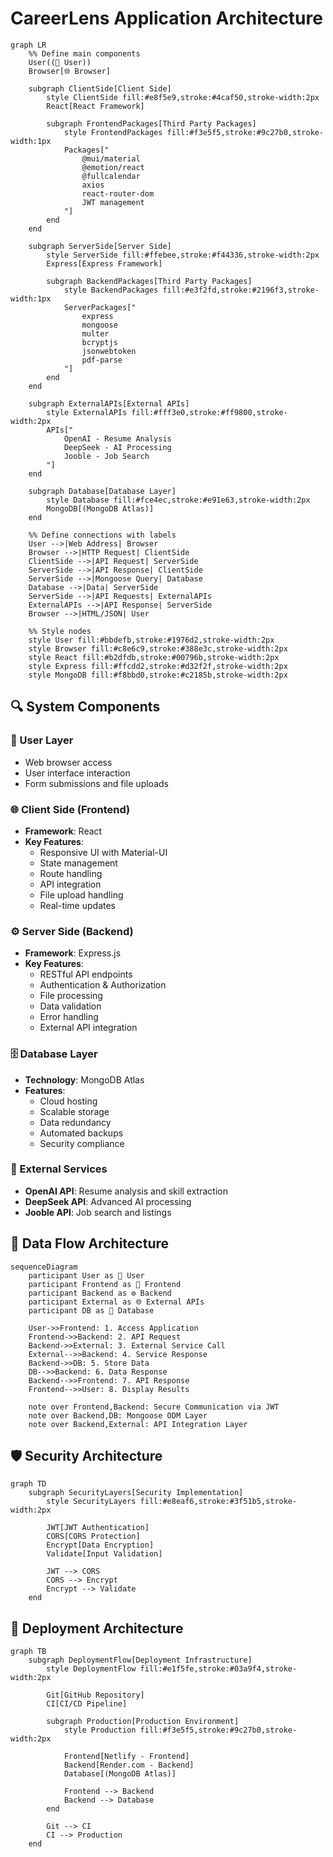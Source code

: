 # CareerLens Application Architecture

```mermaid
graph LR
    %% Define main components
    User((👤 User))
    Browser[🌐 Browser]
    
    subgraph ClientSide[Client Side]
        style ClientSide fill:#e8f5e9,stroke:#4caf50,stroke-width:2px
        React[React Framework]
        
        subgraph FrontendPackages[Third Party Packages]
            style FrontendPackages fill:#f3e5f5,stroke:#9c27b0,stroke-width:1px
            Packages["
                @mui/material
                @emotion/react
                @fullcalendar
                axios
                react-router-dom
                JWT management
            "]
        end
    end
    
    subgraph ServerSide[Server Side]
        style ServerSide fill:#ffebee,stroke:#f44336,stroke-width:2px
        Express[Express Framework]
        
        subgraph BackendPackages[Third Party Packages]
            style BackendPackages fill:#e3f2fd,stroke:#2196f3,stroke-width:1px
            ServerPackages["
                express
                mongoose
                multer
                bcryptjs
                jsonwebtoken
                pdf-parse
            "]
        end
    end
    
    subgraph ExternalAPIs[External APIs]
        style ExternalAPIs fill:#fff3e0,stroke:#ff9800,stroke-width:2px
        APIs["
            OpenAI - Resume Analysis
            DeepSeek - AI Processing
            Jooble - Job Search
        "]
    end
    
    subgraph Database[Database Layer]
        style Database fill:#fce4ec,stroke:#e91e63,stroke-width:2px
        MongoDB[(MongoDB Atlas)]
    end
    
    %% Define connections with labels
    User -->|Web Address| Browser
    Browser -->|HTTP Request| ClientSide
    ClientSide -->|API Request| ServerSide
    ServerSide -->|API Response| ClientSide
    ServerSide -->|Mongoose Query| Database
    Database -->|Data| ServerSide
    ServerSide -->|API Requests| ExternalAPIs
    ExternalAPIs -->|API Response| ServerSide
    Browser -->|HTML/JSON| User

    %% Style nodes
    style User fill:#bbdefb,stroke:#1976d2,stroke-width:2px
    style Browser fill:#c8e6c9,stroke:#388e3c,stroke-width:2px
    style React fill:#b2dfdb,stroke:#00796b,stroke-width:2px
    style Express fill:#ffcdd2,stroke:#d32f2f,stroke-width:2px
    style MongoDB fill:#f8bbd0,stroke:#c2185b,stroke-width:2px
```

## 🔍 System Components

### 👤 User Layer
- Web browser access
- User interface interaction
- Form submissions and file uploads

### 🌐 Client Side (Frontend)
- **Framework**: React
- **Key Features**:
  - Responsive UI with Material-UI
  - State management
  - Route handling
  - API integration
  - File upload handling
  - Real-time updates

### ⚙️ Server Side (Backend)
- **Framework**: Express.js
- **Key Features**:
  - RESTful API endpoints
  - Authentication & Authorization
  - File processing
  - Data validation
  - Error handling
  - External API integration

### 🗄️ Database Layer
- **Technology**: MongoDB Atlas
- **Features**:
  - Cloud hosting
  - Scalable storage
  - Data redundancy
  - Automated backups
  - Security compliance

### 🔌 External Services
- **OpenAI API**: Resume analysis and skill extraction
- **DeepSeek API**: Advanced AI processing
- **Jooble API**: Job search and listings

## 🔄 Data Flow Architecture

```mermaid
sequenceDiagram
    participant User as 👤 User
    participant Frontend as 🎨 Frontend
    participant Backend as ⚙️ Backend
    participant External as 🌐 External APIs
    participant DB as 💾 Database

    User->>Frontend: 1. Access Application
    Frontend->>Backend: 2. API Request
    Backend->>External: 3. External Service Call
    External-->>Backend: 4. Service Response
    Backend->>DB: 5. Store Data
    DB-->>Backend: 6. Data Response
    Backend-->>Frontend: 7. API Response
    Frontend-->>User: 8. Display Results

    note over Frontend,Backend: Secure Communication via JWT
    note over Backend,DB: Mongoose ODM Layer
    note over Backend,External: API Integration Layer
```

## 🛡️ Security Architecture

```mermaid
graph TD
    subgraph SecurityLayers[Security Implementation]
        style SecurityLayers fill:#e8eaf6,stroke:#3f51b5,stroke-width:2px
        
        JWT[JWT Authentication]
        CORS[CORS Protection]
        Encrypt[Data Encryption]
        Validate[Input Validation]
        
        JWT --> CORS
        CORS --> Encrypt
        Encrypt --> Validate
    end
```

## 🚀 Deployment Architecture

```mermaid
graph TB
    subgraph DeploymentFlow[Deployment Infrastructure]
        style DeploymentFlow fill:#e1f5fe,stroke:#03a9f4,stroke-width:2px
        
        Git[GitHub Repository]
        CI[CI/CD Pipeline]
        
        subgraph Production[Production Environment]
            style Production fill:#f3e5f5,stroke:#9c27b0,stroke-width:2px
            
            Frontend[Netlify - Frontend]
            Backend[Render.com - Backend]
            Database[(MongoDB Atlas)]
            
            Frontend --> Backend
            Backend --> Database
        end
        
        Git --> CI
        CI --> Production
    end
``` 